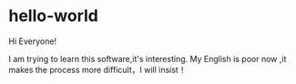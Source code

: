 # hello-world

Hi Everyone!

I am trying to learn this software,it's interesting.
My English is poor now ,it makes the process more difficult，I will insist！
